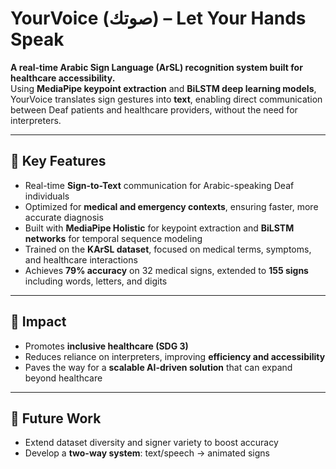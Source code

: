 # YourVoice (صوتك) – Let Your Hands Speak  

**A real-time Arabic Sign Language (ArSL) recognition system built for healthcare accessibility.**  
Using **MediaPipe keypoint extraction** and **BiLSTM deep learning models**, YourVoice translates sign gestures into **text**, enabling direct communication between Deaf patients and healthcare providers, without the need for interpreters.  

---

## 🔹 Key Features
- Real-time **Sign-to-Text** communication for Arabic-speaking Deaf individuals  
- Optimized for **medical and emergency contexts**, ensuring faster, more accurate diagnosis  
- Built with **MediaPipe Holistic** for keypoint extraction and **BiLSTM networks** for temporal sequence modeling  
- Trained on the **KArSL dataset**, focused on medical terms, symptoms, and healthcare interactions  
- Achieves **79% accuracy** on 32 medical signs, extended to **155 signs** including words, letters, and digits  

---

## 🔹 Impact
- Promotes **inclusive healthcare (SDG 3)**  
- Reduces reliance on interpreters, improving **efficiency and accessibility**  
- Paves the way for a **scalable AI-driven solution** that can expand beyond healthcare  

---

## 📌 Future Work
- Extend dataset diversity and signer variety to boost accuracy  
- Develop a **two-way system**: text/speech → animated signs  
